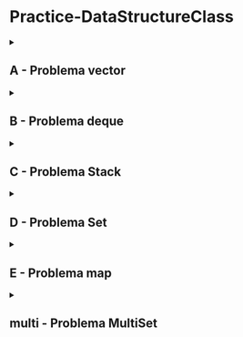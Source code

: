 # Practice-DataStructureClass

<details>
<summary><h2>A - Problema vector</h2></summary>

Dado n números (notas entre 0 y 100), calcula el promedio y mostrar en la primera línea dicho promedio entero. En la segunda línea, imprimir todas las notas menores al promedio.

**Entrada:**

- Un entero 1 ≤ n ≤ 106, seguido de n enteros (las notas).

**Salida:**

- Línea 1: El promedio (con decimales).
- Línea 2: Las notas estrictamente menores al promedio

```Entrada:
5
60 70 90 80 100
```

```Salida:
80
60 70
```

[Solución](./A.cpp)

</details>
<details>
<summary><h2>B - Problema deque</h2></summary>

Estás procesando una cola de atencion en una oficina. Llegan personas con prioridad normal o urgente. Las personas normales se agregan al final de la fila, mientras que las personas urgentes se agregan al inicio.

**Entrada:**

- Un entero n (1 ≤ n ≤ 106), el numero de operaciones.
- n operaciones, donde cada una es:
  - normal x: agregar la persona con ID x al final de la fila. (1 ≤ x ≤ 106)
  - urgente x: agregar la persona con ID x al inicio de la fila. (1 ≤ x ≤ 106)

**Salida:**

- Imprimir los IDs de las personas en el orden en que seran atendidas, desde la primera en ser atendida hasta la ultima.

```Entrada:
5
normal 1
urgente 2
urgente 3
normal 4
urgente 5
```

```Salida:
5 3 2 1 4
```

[Solución](./B.cpp)

</details>
<details>   
<summary><h2>C - Problema Stack</h2></summary>

Dada una secuencia de paréntesis, verifica si es válida. Una secuencia es válida si:

- Cada paréntesis que abre tiene uno que cierra.
- Los paréntesis están bien anidados.

**Entrada:**

- Una cadena s de longitud n (1 ≤ n ≤ 106) compuesta solo por los caracteres ’(’ y ’)’.

**Salida:**

- Imprime "Es valida" si la secuencia es v´alida, o "No es valida" en caso contrario.

```Entrada:
(()())
```

```Salida:
Es válida
```

```Entrada:
(()()
```

```Salida:
Es inválida
```

[Solución](./C.cpp)

</details>
<details>
<summary><h2>D - Problema Set</h2></summary>

Dada una secuencia de n números enteros, imprime ”SI” si el número es la primera vez que aparece, o ”NO” si ya apareció antes.

**Entrada:**

- Un entero n (1 ≤ n ≤ 106).
- Una secuencia de n enteros a1, a2, . . . , an con 1 ≤ ai ≤ 109

**Salida:**

- Por cada número de la secuencia, imprime SI si es la primera vez que aparece, o NO si ya apareció antes.

```Entrada:
6
5 1 2 1 2 3
```

```Salida:
SI
SI
SI
NO
NO
SI
```

[Solución](./D.cpp)

</details>
<details>
<summary><h2>E - Problema map</h2></summary>

Estás procesando un texto y necesitas contar cuántas veces aparece cada palabra.

**Entrada:**

- Un entero n (1 ≤ n ≤ 105), el n´umero de palabras.
- Luego n palabras, compuestas solo de letras min´usculas, sin espacios.

**Salida:**

- Para cada palabra distinta que aparece, imprimir una línea con la palabra seguida del número de veces que apareció.
- Las palabras deben imprimirse en orden alfab´etico.

```Entrada:
7
apple banana apple orange banana apple grape
```

```Salida:
apple 3
banana 2
grape 1
orange 1
```

[Solución](./E.cpp)

</details>
<details>
<summary><h2>multi - Problema MultiSet</h2></summary>

Estás desarrollando un sistema de control de precios para una tienda. Cada vez que un producto se vende o se agrega nuevo stock, se actualiza el precio más bajo disponible.

**Entrada:**

- Un entero q (1 ≤ q ≤ 105), el número de operaciones.
- Luego q operaciones de dos tipos:
  - add x — se agrega un producto con precio x (1 ≤ x ≤ 109).
  - sell — se vende el producto con menor precio.

**Salida:**

- Por cada operación sell, imprimir el precio del producto vendido.

```Entrada:
7
add 10
add 5
add 10
sell
sell
add 3
sell
```

```Salida:
5
10
3
```

[Solución](./multi.cpp)

</details>
